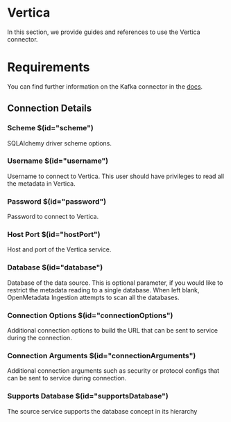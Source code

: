 # Vertica

In this section, we provide guides and references to use the Vertica connector.

# Requirements
<!-- to be updated -->
You can find further information on the Kafka connector in the [docs](https://docs.open-metadata.org/connectors/database/vertica).

## Connection Details

### Scheme $(id="scheme")

SQLAlchemy driver scheme options.
<!-- scheme to be updated -->

### Username $(id="username")

Username to connect to Vertica. This user should have privileges to read all the metadata in Vertica.
<!-- username to be updated -->

### Password $(id="password")

Password to connect to Vertica.
<!-- password to be updated -->

### Host Port $(id="hostPort")

Host and port of the Vertica service.
<!-- hostPort to be updated -->

### Database $(id="database")

Database of the data source. This is optional parameter, if you would like to restrict the metadata reading to a single database. When left blank, OpenMetadata Ingestion attempts to scan all the databases.
<!-- database to be updated -->

### Connection Options $(id="connectionOptions")

Additional connection options to build the URL that can be sent to service during the connection.
<!-- connectionOptions to be updated -->

### Connection Arguments $(id="connectionArguments")

Additional connection arguments such as security or protocol configs that can be sent to service during connection.
<!-- connectionArguments to be updated -->

### Supports Database $(id="supportsDatabase")

The source service supports the database concept in its hierarchy
<!-- supportsDatabase to be updated -->

